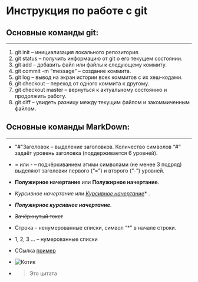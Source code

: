 Инструкция по работе с git
===
## Основные команды git:
---
1) git init – инициализация локального репозитория.
2) git status – получить информацию от git о его текущем состоянии.
3) git add – добавить файл или файлы к следующему коммиту.
4) git commit -m “message” – создание коммита.
5) git log – вывод на экран истории всех коммитов с их хеш-кодами.
6) git checkout – переход от одного коммита к другому.
7) git checkout master – вернуться к актуальному состоянию и продолжить работу.
8) git diff – увидеть разницу между текущим файлом и закоммиченным файлом.

## Основные команды MarkDown:
---
*  "#"Заголовок – выделение заголовков. Количество символов “#” задаёт уровень заголовка (поддерживается 6 уровней).
* = или - – подчёркиванием этими символами (не менее 3 подряд) выделяют заголовки первого (“=”) и второго (“-”) уровней.
 * **Полужирное начертание** или __Полужирное начертание__.
 * *Курсивное начертание* или *<u> Курсивное начертание*</u>* .
 * ***Полужирное курсивное начертание***.
 * ~~Зачёркнутый текст~~
 * Строка – ненумерованные списки, символ “*” в начале строки.
 * 1, 2, 3 … – нумерованные списки
 * ССылка [пример](https://docs.microsoft.com/ru-ru/contribute/markdown-reference)
* ![Котик](https://drasler.ru/wp-content/uploads/2019/05/%D0%9A%D0%BE%D1%82%D0%B8%D0%BA%D0%B8-%D0%BA%D0%B0%D1%80%D1%82%D0%B8%D0%BD%D0%BA%D0%B8-%D0%B4%D0%BB%D1%8F-%D1%80%D0%B0%D0%B1%D0%BE%D1%87%D0%B5%D0%B3%D0%BE-%D1%81%D1%82%D0%BE%D0%BB%D0%B0-%D0%BF%D0%BE%D0%B4%D0%B1%D0%BE%D1%80%D0%BA%D0%B0-%D0%BE%D0%B1%D0%BE%D0%B5%D0%B2-4.jpg)

* > Это цитата
